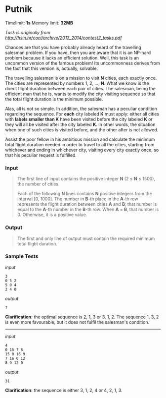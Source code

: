 # Putnik

Timelimit: **1s** Memory limit: **32MB**

*Task is originally from http://hsin.hr/coci/archive/2013_2014/contest2_tasks.pdf*

Chances are that you have probably already heard of the travelling
salesman problem. If you have, then you are aware that it is an NP-hard
problem because it lacks an efficient solution. Well, this task is an
uncommon version of the famous problem! Its uncommonness derives from
the fact that this version is, actually, solvable.

The travelling salesman is on a mission to visit **N** cities, each
exactly once. The cities are represented by numbers 1, 2, ..., **N**.
What we know is the direct flight duration between each pair of cities.
The salesman, being the efficient man that he is, wants to modify the
city visiting sequence so that the total flight duration is the minimum
possible.

Alas, all is not so simple. In addition, the salesman has a peculiar
condition regarding the sequence. For **each** city labeled **K** must
apply: either all cities with **labels smaller than K** have been
visited before the city labeled **K** or they will all be visited after
the city labeled **K**. In other words, the situation when one of such
cities is visited before, and the other after is not allowed.

Assist the poor fellow in his ambitious mission and calculate the
minimum total flight duration needed in order to travel to all the
cities, starting from whichever and ending in whichever city, visiting
every city exactly once, so that his peculiar request is fulfilled.

### Input
> The first line of input contains the positive integer **N** (2 ≤ **N** ≤
> 1500), the number of cities.
>
> Each of the following **N** lines contains **N** positive integers from
> the interval [0, 1000]. The number in **B**-th place in the **A**-th
> row represents the flight duration between cities **A** and **B**; that
> number is equal to the **A**-th number in the **B**-th row. When **A**
> = **B**, that number is 0. Otherwise, it is a positive value.

### Output
> The first and only line of output must contain the required minimum
> total flight duration.

### Sample Tests
_input_

```
3
0 5 2
5 0 4
2 4 0
```

_output_
```
7
```

**Clarification:** the optimal sequence is 2, 1, 3
or 3, 1, 2. The sequence 1, 3, 2 is even more favourable, but it does
not fulfil the salesman's condition.

---


_input_

```
4
0 15 7 8
15 0 16 9
7 16 0 12
8 9 12 0
```

_output_
```
31
```

**Clarification:** the sequence is either 3, 1, 2,
4 or 4, 2, 1, 3.